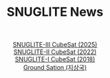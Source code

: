 ---
title: |-
    SNUGLITE News

subtitle: 
  |-
  </br>
    <figure style="text-align: center;">
      <a href="/project/snuglite-iii/">SNUGLITE-III CubeSat (2025) </a> </br>
      <a href="/project/snuglite-ii/">SNUGLITE-II CubeSat (2022) </a> </br>
      <a href="/project/snuglite-i/">SNUGLITE-I CubeSat (2018)</a> </br>
      <a href="/project/groundstation/">Ground Sation (지상국)</a> </br>
    </figure>
  </br>
  </br>

# summary: My courses
# type: landing
view: compact #추가됨

# Optional header image (relative to `assets/media/` folder).
banner:
  caption: ''
  image: ''

---